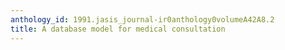 ```yaml
---
anthology_id: 1991.jasis_journal-ir0anthology0volumeA42A8.2
title: A database model for medical consultation
---
```

